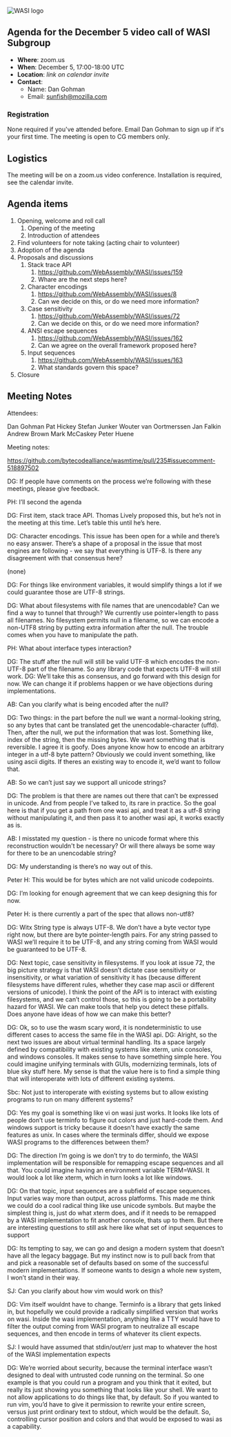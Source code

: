 ![WASI logo](/WASI.png)

## Agenda for the December 5 video call of WASI Subgroup

- **Where**: zoom.us
- **When**: December 5, 17:00-18:00 UTC
- **Location**: *link on calendar invite*
- **Contact**:
    - Name: Dan Gohman
    - Email: sunfish@mozilla.com

### Registration

None required if you've attended before. Email Dan Gohman to sign up if it's
your first time. The meeting is open to CG members only.

## Logistics

The meeting will be on a zoom.us video conference.
Installation is required, see the calendar invite.

## Agenda items

1. Opening, welcome and roll call
    1. Opening of the meeting
    1. Introduction of attendees
1. Find volunteers for note taking (acting chair to volunteer)
1. Adoption of the agenda
1. Proposals and discussions
    1. Stack trace API
       1. https://github.com/WebAssembly/WASI/issues/159
       1. Whare are the next steps here?
    1. Character encodings
       1. https://github.com/WebAssembly/WASI/issues/8
       1. Can we decide on this, or do we need more information?
    1. Case sensitivity
       1. https://github.com/WebAssembly/WASI/issues/72
       1. Can we decide on this, or do we need more information?
    1. ANSI escape sequences
       1. https://github.com/WebAssembly/WASI/issues/162
       1. Can we agree on the overall framework proposed here?
    1. Input sequences
       1. https://github.com/WebAssembly/WASI/issues/163
       1. What standards govern this space?
1. Closure

## Meeting Notes

Attendees:

Dan Gohman
Pat Hickey
Stefan Junker
Wouter van Oortmerssen
Jan Falkin
Andrew Brown
Mark McCaskey
Peter Huene

Meeting notes:

https://github.com/bytecodealliance/wasmtime/pull/235#issuecomment-518897502

DG: If people have comments on the process we’re following with these meetings, please give feedback.

PH: I’ll second the agenda

DG: First item, stack trace API. Thomas Lively proposed this, but he’s not in the meeting at this time. Let’s table this until he’s here.

DG: Character encodings. This issue has been open for a while and there’s no easy answer. There’s a shape of a proposal in the issue that most engines are following - we say that everything is UTF-8. Is there any disagreement with that consensus here?

(none)

DG: For things like environment variables, it would simplify things a lot if we could guarantee those are UTF-8 strings.

DG: What about filesystems with file names that are unencodable? Can we find a way to tunnel that through? We currently use pointer+length to pass all filenames. No filesystem permits null in a filename, so we can encode a non-UTF8 string by putting extra information after the null. The trouble comes when you have to manipulate the path.

PH: What about interface types interaction?

DG: The stuff after the null will still be valid UTF-8 which encodes the non-UTF-8 part of the filename. So any library code that expects UTF-8 will still work.
DG: We’ll take this as consensus, and go forward with this design for now. We can change it if problems happen or we have objections during implementations.

AB: Can you clarify what is being encoded after the null?

DG: Two things: in the part before the null we want a normal-looking string, so any bytes that cant be translated get the unencodable-character (uffd). Then, after the null, we put the information that was lost. Something like, index of the string, then the missing bytes. We want something that is reversible. I agree it is goofy. Does anyone know how to encode an arbitrary integer in a utf-8 byte pattern? Obviously we could invent something, like using ascii digits. If theres an existing way to encode it, we’d want to follow that.

AB: So we can’t just say we support all unicode strings?

DG: The problem is that there are names out there that can’t be expressed in unicode. And from people I’ve talked to, its rare in practice. So the goal here is that if you get a path from one wasi api, and treat it as a utf-8 string without manipulating it, and then pass it to another wasi api, it works exactly as is.

AB: I misstated my question - is there no unicode format where this reconstruction wouldn't be necessary? Or will there always be some way for there to be an unencodable string?

DG: My understanding is there’s no way out of this.

Peter H: This would be for bytes which are not valid unicode codepoints.

DG: I’m looking for enough agreement that we can keep designing this for now.

Peter H: is there currently a part of the spec that allows non-utf8?

DG: Witx String type is always UTF-8. We don’t have a byte vector type right now, but there are byte pointer-length pairs. For any string passed to WASI we’ll require it to be UTF-8, and any string coming from WASI would be guaranteed to be UTF-8.

DG: Next topic, case sensitivity in filesystems. If you look at issue 72, the big picture strategy is that WASI doesn’t dictate case sensitivity or insensitivity, or what variation of sensitivity it has (because different filesystems have different rules, whether they case map ascii or different versions of unicode). I think the point of the API is to interact with existing filesystems, and we can’t control those, so this is going to be a portability hazard for WASI. We can make tools that help you detect these pitfalls. Does anyone have ideas of how we can make this better?

DG: Ok, so to use the wasm scary word, it is nondeterministic to use different cases to access the same file in the WASI api.
DG: Alright, so the next two issues are about virtual terminal handling. Its a space largely defined by compatibility with existing systems like xterm, unix consoles, and windows consoles. It makes sense to have something simple here. You could imagine unifying terminals with GUIs, modernizing terminals, lots of blue sky stuff here. My sense is that the value here is to find a simple thing that will interoperate with lots of different existing systems.

Sbc: Not just to interoperate with existing systems but to allow existing programs to run on many different systems?

DG: Yes my goal is something like vi on wasi just works. It looks like lots of people don’t use terminfo to figure out colors and just hard-code them. And windows support is tricky because it doesn’t have exactly the same features as unix.  In cases where the terminals differ, should we expose WASI programs to the differences between them?

DG: The direction I’m going is we don’t try to do terminfo, the WASI implementation will be responsible for remapping escape sequences and all that. You could imagine having an environment variable TERM=WASI. It would look a lot like xterm, which in turn looks a lot like windows.

DG: On that topic, input sequences are a subfield of escape sequences. Input varies way more than output, across platforms. This made me think we could do a cool radical thing like use unicode symbols. But maybe the simplest thing is, just do what xterm does, and if it needs to be remapped by a WASI implementation to fit another console, thats up to them. But there are interesting questions to still ask here like what set of input sequences to support

DG: Its tempting to say, we can go and design a modern system that doesn’t have all the legacy baggage. But my instinct now is to pull back from that and pick a reasonable set of defaults based on some of the successful modern implementations. If someone wants to design a whole new system, I won’t stand in their way.

SJ: Can you clarify about how vim would work on this?

DG: Vim itself wouldnt have to change. Terminfo is a library that gets linked in, but hopefully we could provide a radically simplified version that works on wasi. Inside the wasi implementation, anything like a TTY would have to filter the output coming from WASI program to neutralize all escape sequences, and then encode in terms of whatever its client expects.

SJ: I would have assumed that stdin/out/err just map to whatever the host of the WASI implementation expects

DG: We’re worried about security, because the terminal interface wasn’t designed to deal with untrusted code running on the terminal. So one example is that you could run a program and you think that it exited, but really its just showing you something that looks like your shell. We want to not allow applications to do things like that, by default. So if you wanted to run vim, you’d have to give it permission to rewrite your entire screen, versus just print ordinary text to stdout, which would be the default. So, controlling cursor position and colors and that would be exposed to wasi as a capability.
